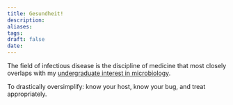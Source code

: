 ```yaml
---
title: Gesundheit!
description:
aliases:
tags:
draft: false
date:
---
```


The field of infectious disease is the discipline of medicine that most closely overlaps with my [undergraduate interest in microbiology](https://pubmed.ncbi.nlm.nih.gov/31705217/). 

To drastically oversimplify: know your host, know your bug, and treat appropriately.
